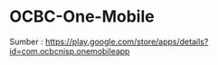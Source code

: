# OCBC-One-Mobile

Sumber : https://play.google.com/store/apps/details?id=com.ocbcnisp.onemobileapp
